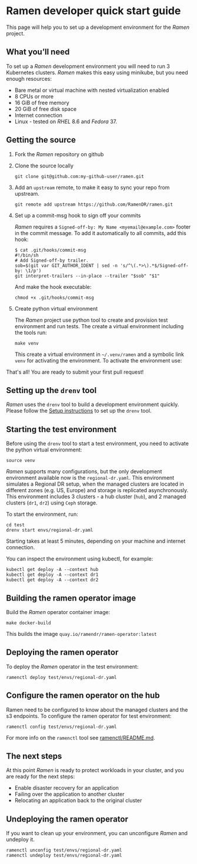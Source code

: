 <!--
SPDX-FileCopyrightText: The RamenDR authors
SPDX-License-Identifier: Apache-2.0
-->

# Ramen developer quick start guide

This page will help you to set up a development environment for the
*Ramen* project.

## What you’ll need

To set up a *Ramen* development environment you will need to run 3
Kubernetes clusters. *Ramen* makes this easy using minikube, but you need
enough resources:

- Bare metal or virtual machine with nested virtualization enabled
- 8 CPUs or more
- 16 GiB of free memory
- 20 GiB of free disk space
- Internet connection
- Linux - tested on *RHEL* 8.6 and *Fedora* 37.

## Getting the source

1. Fork the *Ramen* repository on github

1. Clone the source locally

   ```
   git clone git@github.com:my-github-user/ramen.git
   ```

1. Add an `upstream` remote, to make it easy to sync your repo from
   upstream.

   ```
   git remote add upstream https://github.com/RamenDR/ramen.git
   ```

1. Set up a commit-msg hook to sign off your commits

   *Ramen* requires a `Signed-off-by: My Name <myemail@example.com>`
   footer in the commit message. To add it automatically to all commits,
   add this hook:

   ```
   $ cat .git/hooks/commit-msg
   #!/bin/sh
   # Add Signed-off-by trailer.
   sob=$(git var GIT_AUTHOR_IDENT | sed -n 's/^\(.*>\).*$/Signed-off-by: \1/p')
   git interpret-trailers --in-place --trailer "$sob" "$1"
   ```

   And make the hook executable:

   ```
   chmod +x .git/hooks/commit-msg
   ```

1. Create python virtual environment

   The *Ramen* project use python tool to create and provision test
   environment and run tests. The create a virtual environment including
   the tools run:

   ```
   make venv
   ```

   This create a virtual environment in `~/.venv/ramen` and a symbolic
   link `venv` for activating the environment. To activate the
   environment use:

That's all! You are ready to submit your first pull request!

## Setting up the `drenv` tool

*Ramen* uses the `drenv` tool to build a development environment
quickly. Please follow the
[Setup instructions](../test/README.md#setup)
to set up the `drenv` tool.

## Starting the test environment

Before using the `drenv` tool to start a test environment, you need to
activate the python virtual environment:

```
source venv
```

*Ramen* supports many configurations, but the only development
environment available now is the `regional-dr.yaml`. This environment
simulates a Regional DR setup, when the managed clusters are located in
different zones (e.g. US, Europe) and storage is replicated
asynchronously. This environment includes 3 clusters - a hub cluster
(`hub`), and 2 managed clusters (`dr1`, `dr2`) using `Ceph` storage.

To start the environment, run:

```
cd test
drenv start envs/regional-dr.yaml
```

Starting takes at least 5 minutes, depending on your machine and
internet connection.

You can inspect the environment using kubectl, for example:

```
kubectl get deploy -A --context hub
kubectl get deploy -A --context dr1
kubectl get deploy -A --context dr2
```

## Building the ramen operator image

Build the *Ramen* operator container image:

```
make docker-build
```

This builds the image `quay.io/ramendr/ramen-operator:latest`

## Deploying the ramen operator

To deploy the *Ramen* operator in the test environment:

```
ramenctl deploy test/envs/regional-dr.yaml
```

## Configure the ramen operator on the hub

Ramen need to be configured to know about the managed clusters and the
s3 endpoints. To configure the ramen operator for test environment:

```
ramenctl config test/envs/regional-dr.yaml
```

For more info on the `ramenctl` tool see
[ramenctl/README.md](../ramenctl/README.md).

## The next steps

At this point *Ramen* is ready to protect workloads in your cluster, and
you are ready for the next steps:

- Enable disaster recovery for an application
- Failing over the application to another cluster
- Relocating an application back to the original cluster

## Undeploying the ramen operator

If you want to clean up your environment, you can unconfigure *Ramen* and
undeploy it.

```
ramenctl unconfig test/envs/regional-dr.yaml
ramenctl undeploy test/envs/regional-dr.yaml
```
